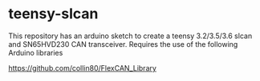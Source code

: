 # teensy-slcan
This repository has an arduino sketch to create a teensy 3.2/3.5/3.6 slcan and SN65HVD230 CAN transceiver.
Requires the use of the following Arduino libraries

https://github.com/collin80/FlexCAN_Library